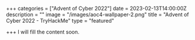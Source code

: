 +++
categories = ["Advent of Cyber 2022"]
date = 2023-02-13T14:00:00Z
description = ""
image = "/images/aoc4-wallpaper-2.png"
title = "Advent of Cyber 2022 - TryHackMe"
type = "featured"

+++
I will fill the content soon.